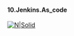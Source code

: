 #### 10.Jenkins.As_code
[![N|Solid](https://s3.amazonaws.com/hashicorp-marketing-web-assets/brand/Terraform_PrimaryLogo_MonochromeTonal.rJgVeyArax.svg)](https://www.terraform.io)
